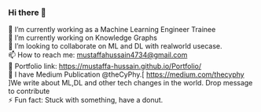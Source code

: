 ### Hi there 👋
🔭 I’m currently working as a Machine Learning Engineer Trainee <br>
🌱 I’m currently working on Knowledge Graphs <br>
👯 I’m looking to collaborate on ML and DL with realworld usecase. <br>
📫 How to reach me: mustaffahussain4734@gmail.com<br>
🔨 Portfolio link: https://mustaffa-hussain.github.io/Portfolio/ <br>
💬 I have Medium Publication @theCyPhy.[ https://medium.com/thecyphy ]We write about ML,DL and other tech changes in the world. Drop message to contribute<br>
⚡ Fun fact: Stuck with something, have a donut.<br>

<!--
**mustaffa-hussain/mustaffa-hussain** is a ✨ _special_ ✨ repository because its `README.md` (this file) appears on your GitHub profile.

Here are some ideas to get you started:

- 🔭 I’m currently working on ...
- 🌱 I’m currently learning ...
- 👯 I’m looking to collaborate on ...
- 🤔 I’m looking for help with ...
- 💬 Ask me about ...
- 📫 How to reach me: ...
- 😄 Pronouns: ...
- ⚡ Fun fact: ...
-->

